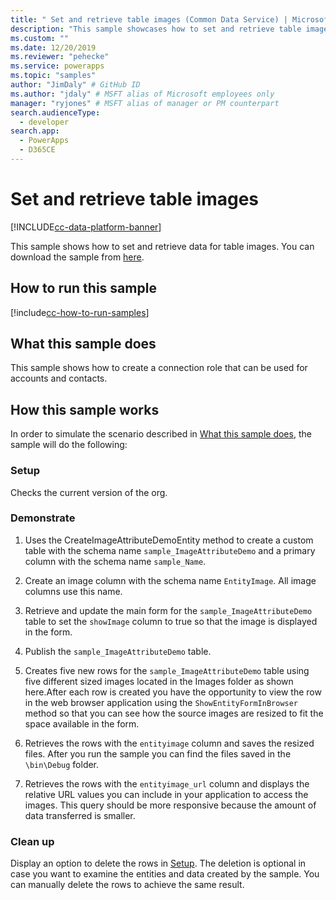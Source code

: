 ```yaml
---
title: " Set and retrieve table images (Common Data Service) | Microsoft Docs" # Intent and product brand in a unique string of 43-59 chars including spaces
description: "This sample showcases how to set and retrieve table images." # 115-145 characters including spaces. This abstract displays in the search result.
ms.custom: ""
ms.date: 12/20/2019
ms.reviewer: "pehecke"
ms.service: powerapps
ms.topic: "samples"
author: "JimDaly" # GitHub ID
ms.author: "jdaly" # MSFT alias of Microsoft employees only
manager: "ryjones" # MSFT alias of manager or PM counterpart
search.audienceType: 
  - developer
search.app: 
  - PowerApps
  - D365CE
---
```


# Set and retrieve table images

[!INCLUDE[cc-data-platform-banner](../../../../includes/cc-data-platform-banner.md)]

This sample shows how to set and retrieve data for table images. You can download the sample from [here](https://github.com/microsoft/PowerApps-Samples/tree/master/cds/orgsvc/C%23/SetRetrieveImages).

## How to run this sample

[!include[cc-how-to-run-samples](../../includes/cc-how-to-run-samples.md)]

## What this sample does

This sample shows how to create a connection role that can be used for accounts and contacts.

## How this sample works

In order to simulate the scenario described in [What this sample does](#what-this-sample-does), the sample will do the following:

### Setup

Checks the current version of the org.

### Demonstrate

1. Uses the CreateImageAttributeDemoEntity method to create a custom table with the schema name `sample_ImageAttributeDemo` and a primary column with the schema name `sample_Name`.
2. Create an image column with the schema name `EntityImage`. All image columns use this name.

3. Retrieve and update the main form for the `sample_ImageAttributeDemo` table to set the `showImage` column to true so that the image is displayed in the form.

4. Publish the `sample_ImageAttributeDemo` table.

5. Creates five new rows for the `sample_ImageAttributeDemo` table using five different sized images located in the Images folder as shown here.After each row is created you have the opportunity to view the row in the web browser application using the `ShowEntityFormInBrowser` method so that you can see how the source images are resized to fit the space available in the form.
6. Retrieves the rows with the `entityimage` column and saves the resized files. After you run the sample you can find the files saved in the `\bin\Debug` folder.
7. Retrieves the rows with the `entityimage_url` column and displays the relative URL values you can include in your application to access the images. This query should be more responsive because the amount of data transferred is smaller.

### Clean up

Display an option to delete the rows in [Setup](#setup). The deletion is optional in case you want to examine the entities and data created by the sample. You can manually delete the rows to achieve the same result.
